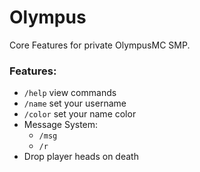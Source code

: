 # Olympus
Core Features for private OlympusMC SMP.

### Features:
- `/help` view commands
- `/name` set your username 
- `/color` set your name color
- Message System: 
    - `/msg`
    - `/r`
- Drop player heads on death